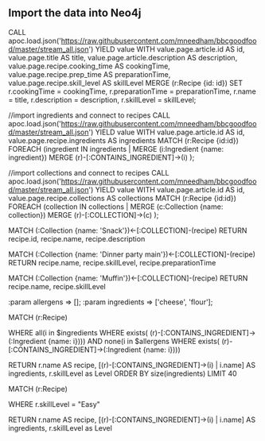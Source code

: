 <h2> Import the data into Neo4j </h2>


CALL apoc.load.json('https://raw.githubusercontent.com/mneedham/bbcgoodfood/master/stream_all.json') YIELD value
WITH value.page.article.id AS id,
       value.page.title AS title,
       value.page.article.description AS description,
       value.page.recipe.cooking_time AS cookingTime,
       value.page.recipe.prep_time AS preparationTime,
       value.page.recipe.skill_level AS skillLevel
MERGE (r:Recipe {id: id})
SET r.cookingTime = cookingTime,
    r.preparationTime = preparationTime,
    r.name = title,
    r.description = description,
    r.skillLevel = skillLevel;

//import ingredients and connect to recipes
CALL apoc.load.json('https://raw.githubusercontent.com/mneedham/bbcgoodfood/master/stream_all.json') YIELD value
WITH value.page.article.id AS id,
       value.page.recipe.ingredients AS ingredients
MATCH (r:Recipe {id:id})
FOREACH (ingredient IN ingredients |
  MERGE (i:Ingredient {name: ingredient})
  MERGE (r)-[:CONTAINS_INGREDIENT]->(i)
);

//import collections and connect to recipes
CALL apoc.load.json('https://raw.githubusercontent.com/mneedham/bbcgoodfood/master/stream_all.json') YIELD value
WITH value.page.article.id AS id,
       value.page.recipe.collections AS collections
MATCH (r:Recipe {id:id})
FOREACH (collection IN collections |
  MERGE (c:Collection {name: collection})
  MERGE (r)-[:COLLECTION]->(c)
);



MATCH (:Collection {name: 'Snack'})<-[:COLLECTION]-(recipe)
RETURN recipe.id, recipe.name, recipe.description

MATCH (:Collection {name: 'Dinner party main'})<-[:COLLECTION]-(recipe)
RETURN  recipe.name, recipe.skillLevel, recipe.preparationTime

MATCH (:Collection {name: 'Muffin'})<-[:COLLECTION]-(recipe)
RETURN  recipe.name, recipe.skillLevel


:param allergens =>   [];
:param ingredients => ['cheese', 'flour'];


MATCH (r:Recipe)

WHERE all(i in $ingredients WHERE exists(
  (r)-[:CONTAINS_INGREDIENT]->(:Ingredient {name: i})))
AND none(i in $allergens WHERE exists(
  (r)-[:CONTAINS_INGREDIENT]->(:Ingredient {name: i})))

RETURN r.name AS recipe,
       [(r)-[:CONTAINS_INGREDIENT]->(i) | i.name]
       AS ingredients, r.skillLevel as Level
ORDER BY size(ingredients)
LIMIT 40

MATCH (r:Recipe)

WHERE r.skillLevel = "Easy"

RETURN r.name AS recipe,
       [(r)-[:CONTAINS_INGREDIENT]->(i) | i.name]
       AS ingredients, r.skillLevel as Level
